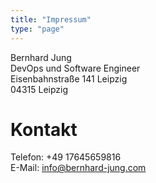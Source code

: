 ```yaml
---
title: "Impressum"
type: "page"
---
```

Bernhard Jung  
DevOps und Software Engineer  
Eisenbahnstraße 141 Leipzig  
04315 Leipzig  

# Kontakt
Telefon: +49 17645659816  
E-Mail: info@bernhard-jung.com  